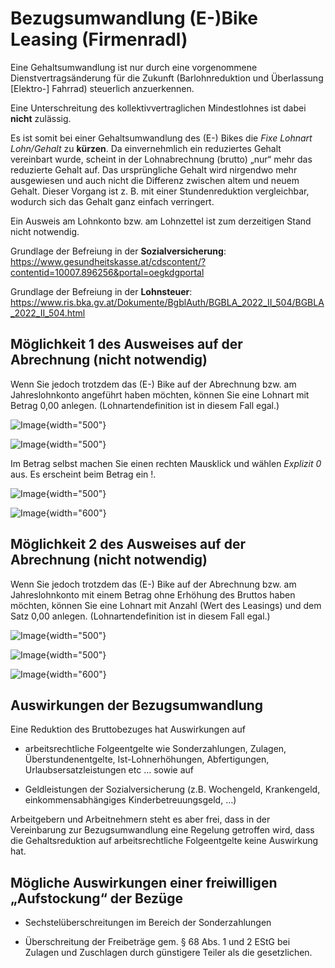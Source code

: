 # Bezugsumwandlung (E-)Bike Leasing (Firmenradl)

Eine Gehaltsumwandlung ist nur durch eine vorgenommene Dienstvertragsänderung für die Zukunft (Barlohnreduktion und Überlassung \[Elektro-\] Fahrrad) steuerlich anzuerkennen.

Eine Unterschreitung des kollektivvertraglichen Mindestlohnes ist dabei **nicht** zulässig.

Es ist somit bei einer Gehaltsumwandlung des (E-) Bikes die *Fixe Lohnart Lohn/Gehalt* zu **kürzen**. Da einvernehmlich ein reduziertes Gehalt vereinbart wurde, scheint in der Lohnabrechnung (brutto) „nur“ mehr das reduzierte Gehalt auf. Das ursprüngliche Gehalt wird nirgendwo mehr ausgewiesen und auch nicht die Differenz zwischen altem und neuem Gehalt. Dieser Vorgang ist z. B. mit einer Stundenreduktion vergleichbar, wodurch sich das Gehalt ganz einfach verringert.

Ein Ausweis am Lohnkonto bzw. am Lohnzettel ist zum derzeitigen Stand nicht notwendig.

Grundlage der Befreiung in der **Sozialversicherung**:
<https://www.gesundheitskasse.at/cdscontent/?contentid=10007.896256&portal=oegkdgportal>

Grundlage der Befreiung in der **Lohnsteuer**:
<https://www.ris.bka.gv.at/Dokumente/BgblAuth/BGBLA_2022_II_504/BGBLA_2022_II_504.html>

## Möglichkeit 1 des Ausweises auf der Abrechnung (nicht notwendig)

Wenn Sie jedoch trotzdem das (E-) Bike auf der Abrechnung bzw. am Jahreslohnkonto angeführt haben möchten, können Sie eine Lohnart mit Betrag 0,00 anlegen. (Lohnartendefinition ist in diesem Fall egal.)

![Image](<img/image575.png>){width="500"}

![Image](<img/image576.png>){width="500"}

Im Betrag selbst machen Sie einen rechten Mausklick und wählen *Explizit 0* aus. Es erscheint beim Betrag ein !.

![Image](<img/image577.png>){width="500"}

![Image](<img/image578.png>){width="600"}

## Möglichkeit 2 des Ausweises auf der Abrechnung (nicht notwendig)

Wenn Sie jedoch trotzdem das (E-) Bike auf der Abrechnung bzw. am Jahreslohnkonto mit einem Betrag ohne Erhöhung des Bruttos haben möchten, können Sie eine Lohnart mit Anzahl (Wert des Leasings) und dem Satz 0,00 anlegen. (Lohnartendefinition ist in diesem Fall egal.)

![Image](<img/image579.jpeg>){width="500"}

![Image](<img/image580.jpeg>){width="500"}

![Image](<img/image581.png>){width="600"}

## Auswirkungen der Bezugsumwandlung

Eine Reduktion des Bruttobezuges hat Auswirkungen auf

- arbeitsrechtliche Folgeentgelte wie Sonderzahlungen, Zulagen, Überstundenentgelte, Ist-Lohnerhöhungen, Abfertigungen, Urlaubsersatzleistungen etc ... sowie auf

- Geldleistungen der Sozialversicherung (z.B. Wochengeld, Krankengeld, einkommensabhängiges Kinderbetreuungsgeld, …)

Arbeitgebern und Arbeitnehmern steht es aber frei, dass in der Vereinbarung zur Bezugsumwandlung eine Regelung getroffen wird, dass die Gehaltsreduktion auf arbeitsrechtliche Folgeentgelte keine Auswirkung hat.

## Mögliche Auswirkungen einer freiwilligen „Aufstockung“ der Bezüge

- Sechstelüberschreitungen im Bereich der Sonderzahlungen

- Überschreitung der Freibeträge gem. § 68 Abs. 1 und 2 EStG bei Zulagen und Zuschlagen durch günstigere Teiler als die gesetzlichen.